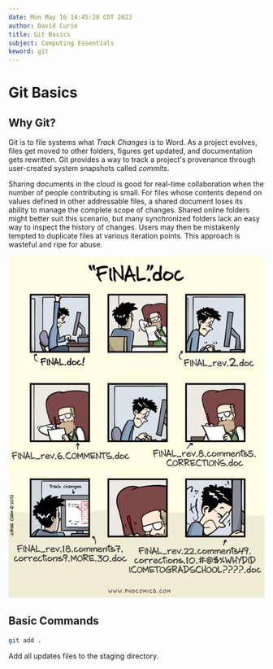 ```yaml
---
date: Mon May 16 14:45:28 CDT 2022
author: David Curie
title: Git Basics
subject: Computing Essentials
keword: git
---
```


# Git Basics

## Why Git?

Git is to file systems what _Track Changes_ is to Word. As a project evolves,
files get moved to other folders, figures get updated, and documentation gets
rewritten. Git provides a way to track a project's provenance through
user-created system snapshots called _commits_.

Sharing documents in the cloud is good for real-time collaboration when the
number of people contributing is small. For files whose contents depend on
values defined in other addressable files, a shared document loses its ability
to manage the complete scope of changes. Shared online folders might better
suit this scenario, but many synchronized folders lack an easy way to inspect
the history of changes. Users may then be mistakenly tempted to duplicate
files at various iteration points. This approach is wasteful and ripe for
abuse.

![Version control helps organize iterations](images/phd101212s.png "PhD comic of cluttered filenames")

## Basic Commands

```sh
git add .
```
Add all updates files to the staging directory.
